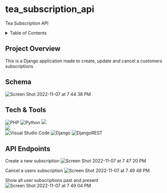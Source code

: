# tea_subscription_api
Tea Subscription API
<!-- TABLE OF CONTENTS -->
  <details>
  <summary>Table of Contents</summary>
  <ol>
    </li>
    <li><a href="#teapot-project-overview">Project Overview</a></li>
    <li><a href="#teapot-tech--tools">Tech &amp; Tools</a></li>
    <li><a href="#teapot-schema">Schema</a></li>
    <li><a href="#teapot-api-endpoints">API Endpoints</a></li>
    <li><a href="#teapot-local-setup">Local Setup</a></li>
  </ol>
</details>

<!-- PROJECT OVERVIEW -->
## Project Overview
This is a Django application made to create, update and cancel a customers subscriptions

<!-- SCHEMA -->
## Schema
![Screen Shot 2022-11-07 at 7 44 38 PM](https://user-images.githubusercontent.com/90064385/200446279-d155d690-2a24-4874-8985-09c256da1620.png)



<!-- Tech &amp; Tools -->
## Tech &amp; Tools
![PHP](https://img.shields.io/badge/php-%23777BB4.svg?style=for-the-badge&logo=php&logoColor=white)
![Python](https://img.shields.io/badge/python-3670A0?style=for-the-badge&logo=python&logoColor=ffdd54)
<img src="https://img.shields.io/badge/PostgreSQL-316192?style=for-the-badge&logo=postgresql&logoColor=white"/><br>
[<img src="https://img.shields.io/badge/Postman-FF6C37?style=for-the-badge&logo=Postman&logoColor=white"/>](https://www.postman.com/product/what-is-postman/)<br>
![Visual Studio Code](https://img.shields.io/badge/Visual%20Studio%20Code-0078d7.svg?style=for-the-badge&logo=visual-studio-code&logoColor=white)
![Django](https://img.shields.io/badge/django-%23092E20.svg?style=for-the-badge&logo=django&logoColor=white)
![DjangoREST](https://img.shields.io/badge/DJANGO-REST-ff1709?style=for-the-badge&logo=django&logoColor=white&color=ff1709&labelColor=gray)

<!-- API ENDPOINTS -->
## API Endpoints

Create a new subscription
![Screen Shot 2022-11-07 at 7 47 20 PM](https://user-images.githubusercontent.com/90064385/200446616-ec949bea-4508-40c4-ac31-f5e552d6ca9a.png)

Cancel a users subscription
![Screen Shot 2022-11-07 at 7 49 48 PM](https://user-images.githubusercontent.com/90064385/200446861-8b8cd760-78fe-4c33-a174-d0367117151f.png)

Show all user subscriptions past and present
![Screen Shot 2022-11-07 at 7 49 04 PM](https://user-images.githubusercontent.com/90064385/200446791-152b12e9-e7c5-4482-af67-b360fdc4a5e9.png)

